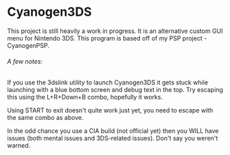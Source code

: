 # Cyanogen3DS
This project is still heavily a work in progress. It is an alternative custom GUI menu for Nintendo 3DS. This program is based off of my PSP project - CyanogenPSP.

###### A few notes:

If you use the 3dslink utility to launch Cyanogen3DS it gets stuck while launching with a blue bottom screen and debug text in the top. Try escaping this using the L+R+Down+B combo, hopefully it works.

Using START to exit doesn't quite work just yet, you need to escape with the same combo as above.

In the odd chance you use a CIA build (not official yet) then you WILL have issues (both mental issues and 3DS-related issues). Don't say you weren't warned.
